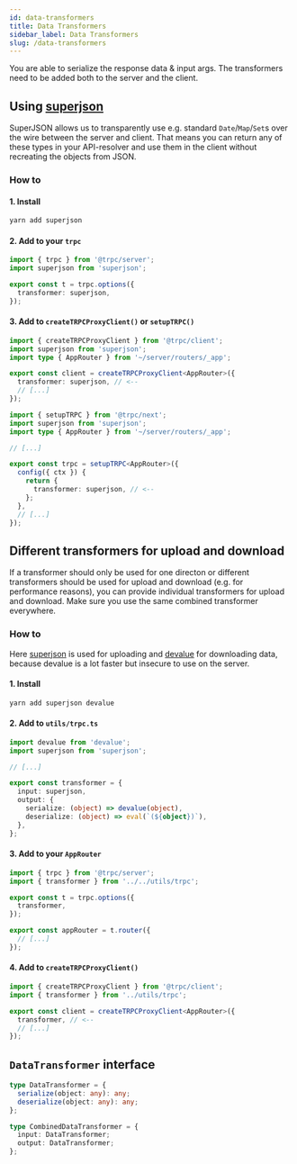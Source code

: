 ```yaml
---
id: data-transformers
title: Data Transformers
sidebar_label: Data Transformers
slug: /data-transformers
---
```


You are able to serialize the response data & input args. The transformers need to be added both to the server and the client.

## Using [superjson](https://github.com/blitz-js/superjson)

SuperJSON allows us to transparently use e.g. standard `Date`/`Map`/`Set`s over the wire between the server and client. That means you can return any of these types in your API-resolver and use them in the client without recreating the objects from JSON.

### How to

#### 1. Install

```bash
yarn add superjson
```

#### 2. Add to your `trpc`

```ts title='routers/router/_app.ts'
import { trpc } from '@trpc/server';
import superjson from 'superjson';

export const t = trpc.options({
  transformer: superjson,
});
```

#### 3. Add to `createTRPCProxyClient()` or `setupTRPC()`

```ts
import { createTRPCProxyClient } from '@trpc/client';
import superjson from 'superjson';
import type { AppRouter } from '~/server/routers/_app';

export const client = createTRPCProxyClient<AppRouter>({
  transformer: superjson, // <--
  // [...]
});
```

```ts title='utils/trpc.ts'
import { setupTRPC } from '@trpc/next';
import superjson from 'superjson';
import type { AppRouter } from '~/server/routers/_app';

// [...]

export const trpc = setupTRPC<AppRouter>({
  config({ ctx }) {
    return {
      transformer: superjson, // <--
    };
  },
  // [...]
});
```

## Different transformers for upload and download

If a transformer should only be used for one directon or different transformers should be used for upload and download (e.g. for performance reasons), you can provide individual transformers for upload and download. Make sure you use the same combined transformer everywhere.

### How to

Here [superjson](https://github.com/blitz-js/superjson) is used for uploading and [devalue](https://github.com/Rich-Harris/devalue) for downloading data, because devalue is a lot faster but insecure to use on the server.

#### 1. Install

```bash
yarn add superjson devalue
```

#### 2. Add to `utils/trpc.ts`

```ts title='utils/trpc.ts'
import devalue from 'devalue';
import superjson from 'superjson';

// [...]

export const transformer = {
  input: superjson,
  output: {
    serialize: (object) => devalue(object),
    deserialize: (object) => eval(`(${object})`),
  },
};
```

#### 3. Add to your `AppRouter`

```ts title='server/routers/_app.ts'
import { trpc } from '@trpc/server';
import { transformer } from '../../utils/trpc';

export const t = trpc.options({
  transformer,
});

export const appRouter = t.router({
  // [...]
});
```

#### 4. Add to `createTRPCProxyClient()`

```ts title='client.ts'
import { createTRPCProxyClient } from '@trpc/client';
import { transformer } from '../utils/trpc';

export const client = createTRPCProxyClient<AppRouter>({
  transformer, // <--
  // [...]
});
```

## `DataTransformer` interface

```ts
type DataTransformer = {
  serialize(object: any): any;
  deserialize(object: any): any;
};

type CombinedDataTransformer = {
  input: DataTransformer;
  output: DataTransformer;
};
```
